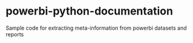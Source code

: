 # powerbi-python-documentation
Sample code for extracting meta-information from powerbi datasets and reports
